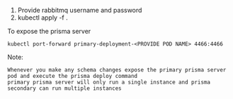 1. Provide rabbitmq username and password 
2. kubectl apply -f .

To expose the prisma server 

    kubectl port-forward primary-deployment-<PROVIDE POD NAME> 4466:4466


Note:

    Whenever you make any schema changes expose the primary prisma server pod and execute the prisma deploy command
    primary prisma server will only run a single instance and prisma secondary can run multiple instances
